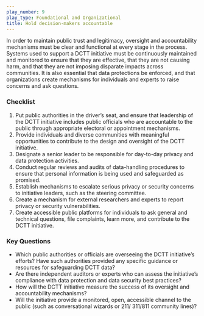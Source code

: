 ```yaml
---
play_number: 9
play_type: Foundational and Organizational
title: Hold decision-makers accountable
---
```


In order to maintain public trust and legitimacy, oversight and accountability mechanisms must be clear and functional at every stage in the process. Systems used to support a DCTT initiative must be continuously maintained and monitored to ensure that they are effective, that they are not causing harm, and that they are not imposing disparate impacts across communities. It is also essential that data protections be enforced, and that organizations create mechanisms for individuals and experts to raise concerns and ask questions.

### Checklist
1. Put public authorities in the driver’s seat, and ensure that leadership of the DCTT initiative includes public officials who are accountable to the public through appropriate electoral or appointment mechanisms.
2. Provide individuals and diverse communities with meaningful opportunities to contribute to the design and oversight of the DCTT initiative.
3. Designate a senior leader to be responsible for day-to-day privacy and data protection activities. 
4. Conduct regular reviews and audits of data-handling procedures to ensure that personal information is being used and safeguarded as promised.
5. Establish mechanisms to escalate serious privacy or security concerns to initiative leaders, such as the steering committee.
6. Create a mechanism for external researchers and experts to report privacy or security vulnerabilities.
7. Create accessible public platforms for individuals to ask general and technical questions, file complaints, learn more, and contribute to the DCTT initiative. 


### Key Questions
-	Which public authorities or officials are overseeing the DCTT initiative’s efforts? Have such authorities provided any specific guidance or resources for safeguarding DCTT data?
- Are there independent auditors or experts who can assess the initiative’s compliance with data protection and data security best practices?
- How will the DCTT initiative measure the success of its oversight and accountability mechanisms?
- Will the initiative provide a monitored, open, accessible channel to the public (such as conversational wizards or 211/ 311/811 community lines)?

